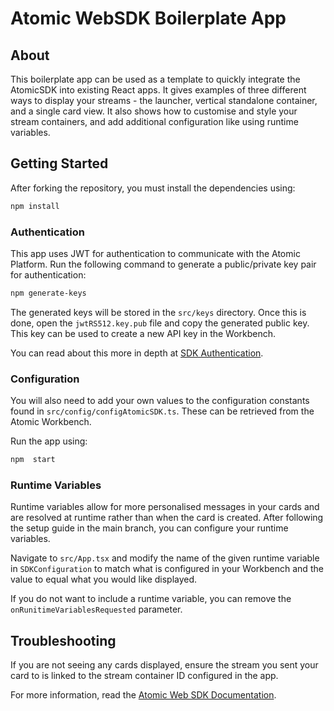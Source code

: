 # Atomic WebSDK Boilerplate App
## About
This boilerplate app can be used as a template to quickly integrate the AtomicSDK into existing React apps. It gives examples of three different ways to display your streams - the launcher, vertical standalone container, and a single card view. It also shows how to customise and style your stream containers, and add additional configuration like using runtime variables.

## Getting Started
After forking the repository, you must install the dependencies using:
```bash
npm install
```

### Authentication
This app uses JWT for authentication to communicate with the Atomic Platform. Run the following command to generate a public/private key pair for authentication:

```bash
npm generate-keys
```
The generated keys will be stored in the `src/keys` directory. Once this is done, open the `jwtRS512.key.pub` file and copy the generated public key. This key can be used to create a new API key in the Workbench.

You can read about this more in depth at [SDK Authentication](https://documentation.atomic.io/sdks/auth-SDK).

### Configuration
You will also need to add your own values to the configuration constants found in `src/config/configAtomicSDK.ts`. These can be retrieved from the Atomic Workbench.

Run the app using:
```bash
npm  start
```

### Runtime Variables
Runtime variables allow for more personalised messages in your cards and are resolved at runtime rather than when the card is created. After following the setup guide in the main branch, you can configure your runtime variables.

Navigate to `src/App.tsx` and modify the name of the given runtime variable in `SDKConfiguration` to match what is configured in your Workbench and the value to equal what you would like displayed.

If you do not want to include a runtime variable, you can remove the `onRunitimeVariablesRequested` parameter.

## Troubleshooting
If you are not seeing any cards displayed, ensure the stream you sent your card to is linked to the stream container ID configured in the app.


For more information, read the [Atomic Web SDK Documentation](https://documentation.atomic.io/sdks/web).